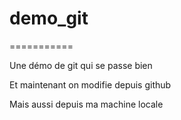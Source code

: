 # demo_git
===========

Une démo de git qui se passe bien

Et maintenant on modifie depuis github

Mais aussi depuis ma machine locale
